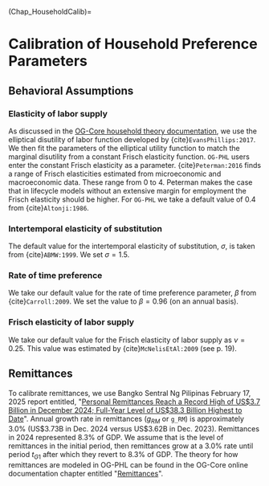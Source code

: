 (Chap_HouseholdCalib)=
# Calibration of Household Preference Parameters

## Behavioral Assumptions

### Elasticity of labor supply

As discussed in the [OG-Core household theory documentation](https://pslmodels.github.io/OG-Core/content/theory/households.html), we use the elliptical disutility of labor function developed by {cite}`EvansPhillips:2017`.  We then fit the parameters of the elliptical utility function to match the marginal disutility from a constant Frisch elasticity function.  `OG-PHL` users enter the constant Frisch elasticity as a parameter.  {cite}`Peterman:2016` finds a range of Frisch elasticities estimated from microeconomic and macroeconomic data.  These range from 0 to 4.  Peterman makes the case that in lifecycle models without an extensive margin for employment the  Frisch elasticity should be higher. For `OG-PHL` we take a default value of 0.4 from {cite}`Altonji:1986`.

### Intertemporal elasticity of substitution

The default value for the intertemporal elasticity of substitution, $\sigma$, is taken from {cite}`ABMW:1999`.  We set $\sigma=1.5$.

### Rate of time preference

We take our default value for the rate of time preference parameter, $\beta$ from {cite}`Carroll:2009`.  We set the value to $\beta=0.96$ (on an annual basis).

### Frisch elasticity of labor supply
We take our default value for the Frisch elasticity of labor supply as $\nu=0.25$. This value was estimated by {cite}`McNelisEtAl:2009` (see p. 19).

## Remittances
To calibrate remittances, we use Bangko Sentral Ng Pilipinas February 17, 2025 report entitled, "[Personal Remittances Reach a Record High of US\$3.7 Billion in December 2024; Full-Year Level of US\$38.3 Billion Highest to Date](https://www.bsp.gov.ph/SitePages/MediaAndResearch/MediaDisp.aspx?ItemId=7426)". Annual growth rate in remittances ($g_{RM}$ or `g_RM`) is approximately 3.0% (US\$3.73B in Dec. 2024 versus US\$3.62B in Dec. 2023). Remittances in 2024 represented 8.3% of GDP. We assume that is the level of remittances in the initial period, then remittances grow at a 3.0% rate until period $t_{G1}$ after which they revert to 8.3% of GDP. The theory for how remittances are modeled in OG-PHL can be found in the OG-Core online documentation chapter entitled "[Remittances](https://pslmodels.github.io/OG-Core/content/theory/households.html#remittances)".
